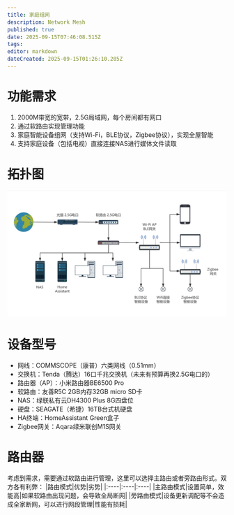 ```yaml
---
title: 家庭组网
description: Network Mesh
published: true
date: 2025-09-15T07:46:08.515Z
tags: 
editor: markdown
dateCreated: 2025-09-15T01:26:10.205Z
---
```


# 功能需求
1. 2000M带宽的宽带，2.5G局域网，每个房间都有网口
2. 通过软路由实现管理功能
3. 家庭智能设备组网（支持Wi-Fi，BLE协议，Zigbee协议），实现全屋智能
4. 支持家庭设备（包括电视）直接连接NAS进行媒体文件读取

# 拓扑图
![家庭组网拓扑.png](/家庭组网拓扑.png)

# 设备型号
- 网线：COMMSCOPE（康普）六类网线（0.51mm）
- 交换机：Tenda（腾达）16口千兆交换机（未来有预算再换2.5G电口的）
- 路由器（AP）：小米路由器BE6500 Pro
- 软路由：友善R5C 2GB内存32GB micro SD卡
- NAS：绿联私有云DH4300 Plus 8G四盘位
- 硬盘：SEAGATE（希捷）16TB台式机硬盘
- HA终端：HomeAssistant Green盒子
- Zigbee网关：Aqara绿米联创M1S网关

# 路由器
考虑到需求，需要通过软路由进行管理，这里可以选择主路由或者旁路由形式。双方各有利弊：
|路由模式|优势|劣势|
|:----|:----|:----|
|主路由模式|设置简单，效能高|如果软路由出现问题，会导致全局断网|
|旁路由模式|设备更新调配等不会造成全家断网，可以进行网段管理|性能有损耗|